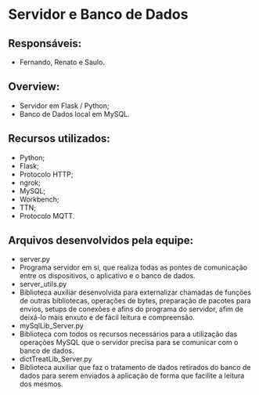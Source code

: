 # Servidor e Banco de Dados

## Responsáveis:
* Fernando, Renato e Saulo.

## Overview:
* Servidor em Flask / Python;
* Banco de Dados local em MySQL.
  
## Recursos utilizados:
* Python;
 * Flask;
 * Protocolo HTTP;
* ngrok;
* MySQL;
* Workbench;
* TTN;
 * Protocolo MQTT.

## Arquivos desenvolvidos pela equipe:
* server.py
 * Programa servidor em si, que realiza todas as pontes de comunicação entre os dispositivos, o aplicativo e o banco de dados.
* server_utils.py
 * Biblioteca auxiliar desenvolvida para externalizar chamadas de funções de outras bibliotecas, operações de bytes, preparação de pacotes para envios, setups de conexões e afins do programa do servidor, afim de deixá-lo mais enxuto e de fácil leitura e compreensão.
* mySqlLib_Server.py
 * Biblioteca com todos os recursos necessários para a utilização das operações MySQL que o servidor precisa para se comunicar com o banco de dados.
* dictTreatLib_Server.py
 * Biblioteca auxiliar que faz o tratamento de dados retirados do banco de dados para serem enviados à aplicação de forma que facilite a leitura dos mesmos.
